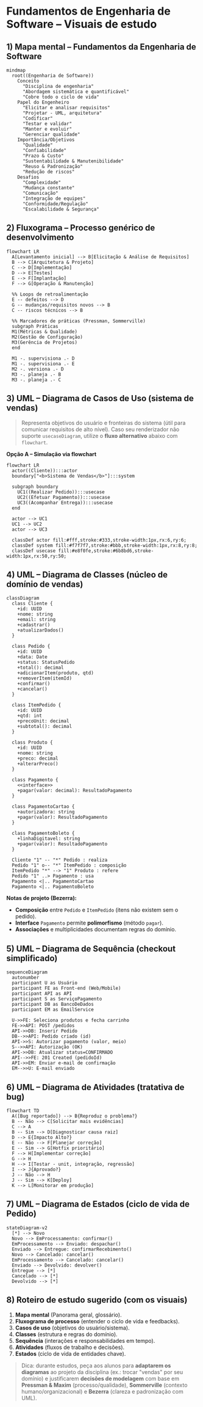# Fundamentos de Engenharia de Software – Visuais de estudo

## 1) Mapa mental – Fundamentos da Engenharia de Software

```mermaid
mindmap
  root((Engenharia de Software))
    Conceito
      "Disciplina de engenharia"
      "Abordagem sistemática e quantificável"
      "Cobre todo o ciclo de vida"
    Papel do Engenheiro
      "Elicitar e analisar requisitos"
      "Projetar - UML, arquitetura"
      "Codificar"
      "Testar e validar"
      "Manter e evoluir"
      "Gerenciar qualidade"
    Importância/Objetivos
      "Qualidade"
      "Confiabilidade"
      "Prazo & Custo"
      "Sustentabilidade & Manutenibilidade"
      "Reuso & Padronização"
      "Redução de riscos"
    Desafios
      "Complexidade"
      "Mudança constante"
      "Comunicação"
      "Integração de equipes"
      "Conformidade/Regulação"
      "Escalabilidade & Segurança"
```


## 2) Fluxograma – Processo genérico de desenvolvimento

```mermaid
flowchart LR
  A[Levantamento inicial] --> B[Elicitação & Análise de Requisitos]
  B --> C[Arquitetura & Projeto]
  C --> D[Implementação]
  D --> E[Testes]
  E --> F[Implantação]
  F --> G[Operação & Manutenção]

  %% Loops de retroalimentação
  E -- defeitos --> D
  G -- mudanças/requisitos novos --> B
  C -- riscos técnicos --> B

  %% Marcadores de práticas (Pressman, Sommerville)
  subgraph Práticas
  M1(Métricas & Qualidade)
  M2(Gestão de Configuração)
  M3(Gerência de Projetos)
  end

  M1 -. supervisiona .- D
  M1 -. supervisiona .- E
  M2 -. versiona .- D
  M3 -. planeja .- B
  M3 -. planeja .- C
```


## 3) UML – **Diagrama de Casos de Uso** (sistema de vendas)

> Representa objetivos do usuário e fronteiras do sistema (útil para comunicar requisitos de alto nível). Caso seu renderizador não suporte `usecaseDiagram`, utilize o **fluxo alternativo** abaixo com `flowchart`.

**Opção A – Simulação via flowchart**

```mermaid
flowchart LR
  actor((Cliente)):::actor
  boundary["<b>Sistema de Vendas</b>"]:::system

  subgraph boundary
    UC1((Realizar Pedido)):::usecase
    UC2((Efetuar Pagamento)):::usecase
    UC3((Acompanhar Entrega)):::usecase
  end

  actor --> UC1
  UC1 --> UC2
  actor --> UC3

  classDef actor fill:#fff,stroke:#333,stroke-width:1px,rx:6,ry:6;
  classDef system fill:#f7f7f7,stroke:#bbb,stroke-width:1px,rx:8,ry:8;
  classDef usecase fill:#e8f0fe,stroke:#6b8bd6,stroke-width:1px,rx:50,ry:50;
```


## 4) UML – **Diagrama de Classes** (núcleo de domínio de vendas)

```mermaid
classDiagram
  class Cliente {
    +id: UUID
    +nome: string
    +email: string
    +cadastrar()
    +atualizarDados()
  }

  class Pedido {
    +id: UUID
    +data: Date
    +status: StatusPedido
    +total(): decimal
    +adicionarItem(produto, qtd)
    +removerItem(itemId)
    +confirmar()
    +cancelar()
  }

  class ItemPedido {
    +id: UUID
    +qtd: int
    +precoUnit: decimal
    +subtotal(): decimal
  }

  class Produto {
    +id: UUID
    +nome: string
    +preco: decimal
    +alterarPreco()
  }

  class Pagamento {
    <<interface>>
    +pagar(valor: decimal): ResultadoPagamento
  }

  class PagamentoCartao {
    +autorizadora: string
    +pagar(valor): ResultadoPagamento
  }

  class PagamentoBoleto {
    +linhaDigitavel: string
    +pagar(valor): ResultadoPagamento
  }

  Cliente "1" -- "*" Pedido : realiza
  Pedido "1" o-- "*" ItemPedido : composição
  ItemPedido "*" --> "1" Produto : refere
  Pedido "1" ..> Pagamento : usa
  Pagamento <|.. PagamentoCartao
  Pagamento <|.. PagamentoBoleto
```

**Notas de projeto (Bezerra):**

* **Composição** entre `Pedido` e `ItemPedido` (itens não existem sem o pedido).
* **Interface** `Pagamento` permite **polimorfismo** (método `pagar`).
* **Associações** e multiplicidades documentam regras do domínio.


## 5) UML – **Diagrama de Sequência** (checkout simplificado)

```mermaid
sequenceDiagram
  autonumber
  participant U as Usuário
  participant FE as Front-end (Web/Mobile)
  participant API as API
  participant S as ServiçoPagamento
  participant DB as BancoDeDados
  participant EM as EmailService

  U->>FE: Seleciona produtos e fecha carrinho
  FE->>API: POST /pedidos
  API->>DB: Inserir Pedido
  DB-->>API: Pedido criado (id)
  API->>S: Autorizar pagamento (valor, meio)
  S-->>API: Autorização (OK)
  API->>DB: Atualizar status=CONFIRMADO
  API-->>FE: 201 Created (pedidoId)
  API->>EM: Enviar e-mail de confirmação
  EM-->>U: E-mail enviado
```


## 6) UML – **Diagrama de Atividades** (tratativa de bug)

```mermaid
flowchart TD
  A([Bug reportado]) --> B{Reproduz o problema?}
  B -- Não --> C[Solicitar mais evidências]
  C --> A
  B -- Sim --> D[Diagnosticar causa raiz]
  D --> E{Impacto Alto?}
  E -- Não --> F[Planejar correção]
  E -- Sim --> G[Hotfix prioritário]
  F --> H[Implementar correção]
  G --> H
  H --> I[Testar - unit, integração, regressão]
  I --> J{Aprovado?}
  J -- Não --> H
  J -- Sim --> K[Deploy]
  K --> L[Monitorar em produção]
```


## 7) UML – **Diagrama de Estados** (ciclo de vida de Pedido)

```mermaid
stateDiagram-v2
  [*] --> Novo
  Novo --> EmProcessamento: confirmar()
  EmProcessamento --> Enviado: despachar()
  Enviado --> Entregue: confirmarRecebimento()
  Novo --> Cancelado: cancelar()
  EmProcessamento --> Cancelado: cancelar()
  Enviado --> Devolvido: devolver()
  Entregue --> [*]
  Cancelado --> [*]
  Devolvido --> [*]
```


## 8) Roteiro de estudo sugerido (com os visuais)

1. **Mapa mental** (Panorama geral, glossário).
2. **Fluxograma de processo** (entender o ciclo de vida e feedbacks).
3. **Casos de uso** (objetivos do usuário/sistema).
4. **Classes** (estrutura e regras do domínio).
5. **Sequência** (interações e responsabilidades em tempo).
6. **Atividades** (fluxos de trabalho e decisões).
7. **Estados** (ciclo de vida de entidades chave).

> Dica: durante estudos, peça aos alunos para **adaptarem os diagramas** ao projeto da disciplina (ex.: trocar "vendas" por seu domínio) e justificarem **decisões de modelagem** com base em **Pressman & Maxim** (processo/qualidade), **Sommerville** (contexto humano/organizacional) e **Bezerra** (clareza e padronização com UML).
